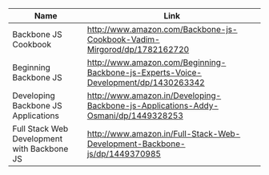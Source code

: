 Name | Link
------------ | -------------
Backbone JS Cookbook | http://www.amazon.com/Backbone-js-Cookbook-Vadim-Mirgorod/dp/1782162720
Beginning Backbone JS | http://www.amazon.com/Beginning-Backbone-js-Experts-Voice-Development/dp/1430263342
Developing Backbone JS Applications | http://www.amazon.in/Developing-Backbone-js-Applications-Addy-Osmani/dp/1449328253
Full Stack Web Development with Backbone JS | http://www.amazon.in/Full-Stack-Web-Development-Backbone-js/dp/1449370985